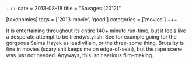 +++
date = 2013-08-18
title = "Savages (2012)"

[taxonomies]
tags = ['2013-movie', 'good']
categories = ['movies']
+++

It is entertaining throughout its entire 140+ minute run-time, but it
feels like a desperate attempt to be trendy/stylish. See for example
going for the gorgeous Salma Hayek as lead villain, or the three-some
thing. Brutality is fine in movies (scary shit keeps me on
edge-of-seat), but the rape scene was just not needed. Anyways, this
isn't serious film-making.
